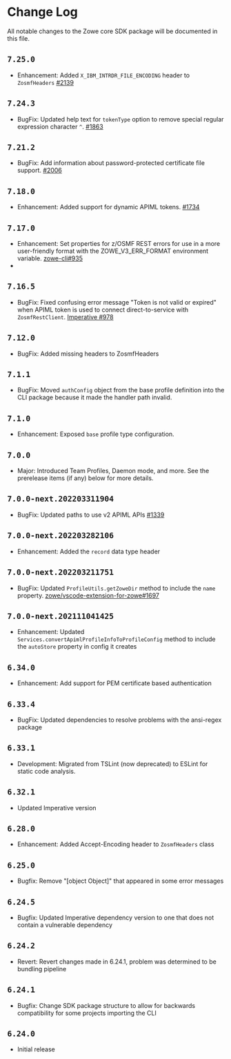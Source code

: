 # Change Log

All notable changes to the Zowe core SDK package will be documented in this file.

## `7.25.0`

- Enhancement: Added `X_IBM_INTRDR_FILE_ENCODING` header to `ZosmfHeaders` [#2139](https://github.com/zowe/zowe-cli/pull/2139)

## `7.24.3`

- BugFix: Updated help text for `tokenType` option to remove special regular expression character `^`. [#1863](https://github.com/zowe/zowe-cli/issues/1863)

## `7.21.2`

- BugFix: Add information about password-protected certificate file support. [#2006](https://github.com/zowe/zowe-cli/issues/2006)

## `7.18.0`

- Enhancement: Added support for dynamic APIML tokens. [#1734](https://github.com/zowe/zowe-cli/pull/1734)

## `7.17.0`

- Enhancement: Set properties for z/OSMF REST errors for use in a more user-friendly format with the ZOWE_V3_ERR_FORMAT environment variable. [zowe-cli#935](https://github.com/zowe/zowe-cli/issues/935)
-
## `7.16.5`

- BugFix: Fixed confusing error message "Token is not valid or expired" when APIML token is used to connect direct-to-service with `ZosmfRestClient`. [Imperative #978](https://github.com/zowe/imperative/issues/978)

## `7.12.0`

- BugFix: Added missing headers to ZosmfHeaders

## `7.1.1`

- BugFix: Moved `authConfig` object from the base profile definition into the CLI package because it made the handler path invalid.

## `7.1.0`

- Enhancement: Exposed `base` profile type configuration.

## `7.0.0`

- Major: Introduced Team Profiles, Daemon mode, and more. See the prerelease items (if any) below for more details.

## `7.0.0-next.202203311904`

- BugFix: Updated paths to use v2 APIML APIs [#1339](https://github.com/zowe/zowe-cli/issues/1339)

## `7.0.0-next.202203282106`

- Enhancement: Added the `record` data type header

## `7.0.0-next.202203211751`

- BugFix: Updated `ProfileUtils.getZoweDir` method to include the `name` property. [zowe/vscode-extension-for-zowe#1697](https://github.com/zowe/vscode-extension-for-zowe/issues/1697)

## `7.0.0-next.202111041425`

- Enhancement: Updated `Services.convertApimlProfileInfoToProfileConfig` method to include the `autoStore` property in config it creates

## `6.34.0`

- Enhancement: Add support for PEM certificate based authentication

## `6.33.4`

- BugFix: Updated dependencies to resolve problems with the ansi-regex package

## `6.33.1`

- Development: Migrated from TSLint (now deprecated) to ESLint for static code analysis.

## `6.32.1`

- Updated Imperative version

## `6.28.0`

- Enhancement: Added Accept-Encoding header to `ZosmfHeaders` class

## `6.25.0`

- Bugfix: Remove "[object Object]" that appeared in some error messages

## `6.24.5`

- Bugfix: Updated Imperative dependency version to one that does not contain a vulnerable dependency

## `6.24.2`

- Revert: Revert changes made in 6.24.1, problem was determined to be bundling pipeline

## `6.24.1`

- Bugfix: Change SDK package structure to allow for backwards compatibility for some projects importing the CLI

## `6.24.0`

- Initial release
